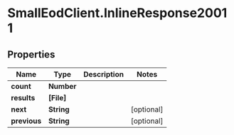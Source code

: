 # SmallEodClient.InlineResponse20011

## Properties

Name | Type | Description | Notes
------------ | ------------- | ------------- | -------------
**count** | **Number** |  | 
**results** | **[File]** |  | 
**next** | **String** |  | [optional] 
**previous** | **String** |  | [optional] 


